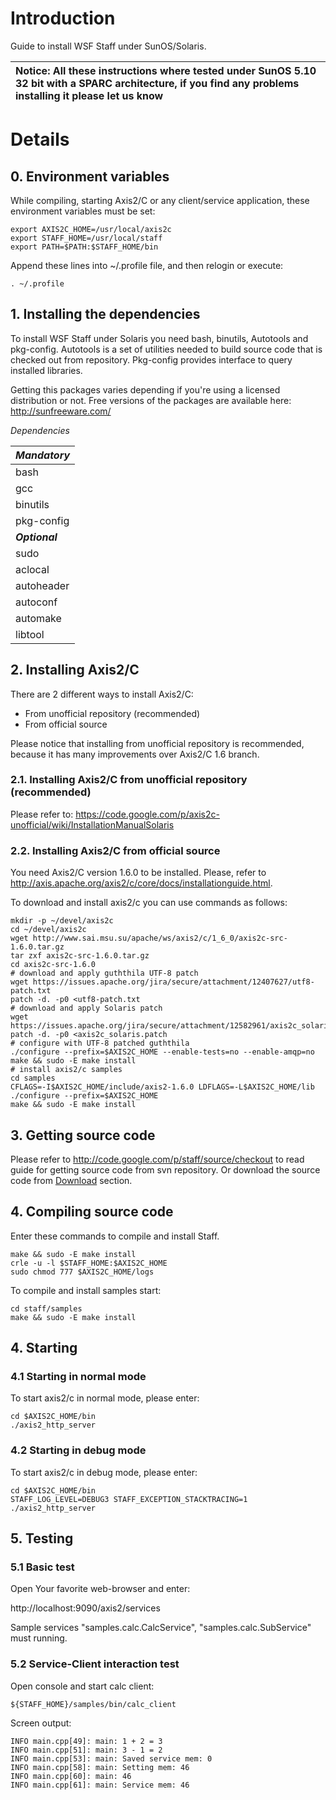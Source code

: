 # Introduction #

Guide to install WSF Staff under SunOS/Solaris.

| Notice: All these instructions where tested under SunOS 5.10 32 bit with a SPARC architecture, if you find any problems installing it please let us know |
|:---------------------------------------------------------------------------------------------------------------------------------------------------------|

# Details #

## 0. Environment variables ##
While compiling, starting Axis2/C or any client/service application, these environment variables must be set:
```
export AXIS2C_HOME=/usr/local/axis2c
export STAFF_HOME=/usr/local/staff
export PATH=$PATH:$STAFF_HOME/bin
```

Append these lines into ~/.profile file, and then relogin or execute:
```
. ~/.profile
```

## 1. Installing the dependencies ##

To install WSF Staff under Solaris you need bash, binutils, Autotools and pkg-config.
Autotools is a set of utilities needed to build source code that is checked out from repository. Pkg-config provides interface to query installed libraries.

Getting this packages varies depending if you're using a licensed distribution or not.
Free versions of the packages are available here: http://sunfreeware.com/

_Dependencies_

| _**Mandatory**_ |
|:----------------|
| bash            |
| gcc             |
| binutils        |
| pkg-config      |
| _**Optional**_  |
| sudo            |
| aclocal         |
| autoheader      |
| autoconf        |
| automake        |
| libtool         |

## 2. Installing Axis2/C ##

There are 2 different ways to install Axis2/C:
  * From unofficial repository (recommended)
  * From official source

Please notice that installing from unofficial repository is recommended, because it has many improvements over Axis2/C 1.6 branch.

### 2.1. Installing Axis2/C from unofficial repository (recommended) ###

Please refer to: https://code.google.com/p/axis2c-unofficial/wiki/InstallationManualSolaris

### 2.2. Installing Axis2/C from official source ###
You need Axis2/C version 1.6.0 to be installed. Please, refer to http://axis.apache.org/axis2/c/core/docs/installationguide.html.

To download and install axis2/c you can use commands as follows:
```
mkdir -p ~/devel/axis2c
cd ~/devel/axis2c
wget http://www.sai.msu.su/apache/ws/axis2/c/1_6_0/axis2c-src-1.6.0.tar.gz
tar zxf axis2c-src-1.6.0.tar.gz
cd axis2c-src-1.6.0
# download and apply guththila UTF-8 patch
wget https://issues.apache.org/jira/secure/attachment/12407627/utf8-patch.txt
patch -d. -p0 <utf8-patch.txt
# download and apply Solaris patch
wget https://issues.apache.org/jira/secure/attachment/12582961/axis2c_solaris.patch
patch -d. -p0 <axis2c_solaris.patch
# configure with UTF-8 patched guththila
./configure --prefix=$AXIS2C_HOME --enable-tests=no --enable-amqp=no
make && sudo -E make install
# install axis2/c samples
cd samples
CFLAGS=-I$AXIS2C_HOME/include/axis2-1.6.0 LDFLAGS=-L$AXIS2C_HOME/lib ./configure --prefix=$AXIS2C_HOME
make && sudo -E make install
```

## 3. Getting source code ##

Please refer to http://code.google.com/p/staff/source/checkout to read guide for getting source code from svn repository.
Or download the source code from [Download](http://code.google.com/p/staff/downloads/list) section.


## 4. Compiling source code ##

Enter these commands to compile and install Staff.

```
make && sudo -E make install
crle -u -l $STAFF_HOME:$AXIS2C_HOME
sudo chmod 777 $AXIS2C_HOME/logs
```

To compile and install samples start:
```
cd staff/samples
make && sudo -E make install
```

## 4. Starting ##

### 4.1 Starting in normal mode ###

To start axis2/c in normal mode, please enter:
```
cd $AXIS2C_HOME/bin
./axis2_http_server
```

### 4.2 Starting in debug mode ###

To start axis2/c in debug mode, please enter:
```
cd $AXIS2C_HOME/bin
STAFF_LOG_LEVEL=DEBUG3 STAFF_EXCEPTION_STACKTRACING=1 ./axis2_http_server
```


## 5. Testing ##

### 5.1 Basic test ###

Open Your favorite web-browser and enter:

http://localhost:9090/axis2/services

Sample services "samples.calc.CalcService", "samples.calc.SubService" must running.


### 5.2 Service-Client interaction test ###

Open console and start calc client:
```
${STAFF_HOME}/samples/bin/calc_client
```

Screen output:
```
INFO main.cpp[49]: main: 1 + 2 = 3
INFO main.cpp[51]: main: 3 - 1 = 2
INFO main.cpp[53]: main: Saved service mem: 0
INFO main.cpp[58]: main: Setting mem: 46
INFO main.cpp[60]: main: 46
INFO main.cpp[61]: main: Service mem: 46
```